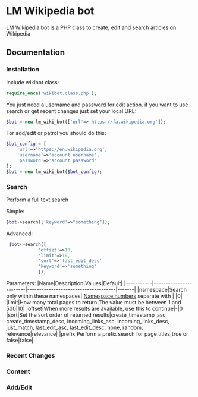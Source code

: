 # LM Wikipedia bot 
LM Wikipedia bot is a PHP class to create, edit and search articles on Wikipedia

## Documentation

### Installation
Include wikibot class:
```php
require_once('wikibot.class.php');
```

You just need a username and password for edit action. if you want to use search or get recent changes just set your local URL:
```php
$bot = new lm_wiki_bot(['url'=>'https://fa.wikipedia.org']);
```

For add/edit or patrol you should do this:
```php
$bot_config = [
    'url'=>'https://en.wikipedia.org',
    'username'=>'account username',
    'password'=>'account password'
];
$bot = new lm_wiki_bot($bot_config);
```

### Search
Perform a full text search

Simple:
```php
$bot->search(['keyword'=>"something"]);
```

Advanced:
```php
 $bot->search([
            'offset'=>10,
            'limit'=>10,
            'sort'=>'last_edit_desc'
            'keyword'=>'something'
            ]);
```

Parameters:
|Name|Description|Values|Default|
|-----------|------------------------|-------------------------------------|-------|
|namespace|Search only within these namespaces| [Namespace numbers](https://en.wikipedia.org/wiki/Wikipedia:Namespace) separate with \| |0|
|limit|How many total pages to return|The value must be between 1 and 500|10|
|offset|When more results are available, use this to continue|-|0
|sort|Set the sort order of returned results|create_timestamp_asc, create_timestamp_desc, incoming_links_asc, incoming_links_desc, just_match, last_edit_asc, last_edit_desc, none, random, relevance|relevance|
|prefix|Perform a prefix search for page titles|true or false|false|

### Recent Changes


### Content


### Add/Edit

